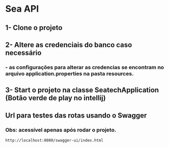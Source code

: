 # Sea API

## 1- Clone o projeto

## 2- Altere as credenciais do banco caso necessário

### - as configurações para alterar as credencias se encontram no arquivo application.properties na pasta resources.

## 3- Start o projeto na classe SeatechApplication (Botão verde de play no intellij)

## Url para testes das rotas usando o Swagger

### Obs: acessível apenas após rodar o projeto.
```
http://localhost:8080/swagger-ui/index.html
```


